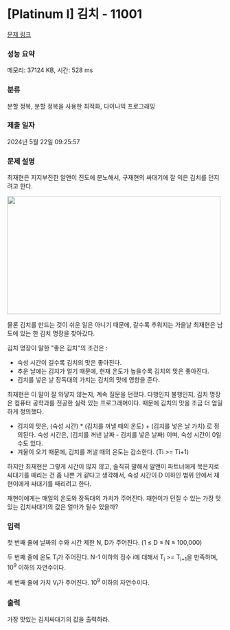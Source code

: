 # [Platinum I] 김치 - 11001 

[문제 링크](https://www.acmicpc.net/problem/11001) 

### 성능 요약

메모리: 37124 KB, 시간: 528 ms

### 분류

분할 정복, 분할 정복을 사용한 최적화, 다이나믹 프로그래밍

### 제출 일자

2024년 5월 22일 09:25:57

### 문제 설명

<p>최재현은 지지부진한 알앤이 진도에 분노해서, 구재현의 싸대기에 잘 익은 김치를 던지려고 한다.</p>

<p><img alt="" src="https://onlinejudgeimages.s3-ap-northeast-1.amazonaws.com/problem/11001/kimchi.jpg" style="height:275px; width:497px"></p>

<p>물론 김치를 만드는 것이 쉬운 일은 아니기 때문에, 갈수록 추워지는 가을날 최재현은 남도에 있는 한 김치 명장을 찾아갔다.</p>

<p>김치 명장이 말한 "좋은 김치"의 조건은 :</p>

<ul>
	<li>숙성 시간이 길수록 김치의 맛은 좋아진다. </li>
	<li>추운 날에는 김치가 얼기 때문에, 현재 온도가 높을수록 김치의 맛은 좋아진다.</li>
	<li>김치를 넣은 날 장독대의 가치는 김치의 맛에 영향을 준다.</li>
</ul>

<p>최재현은 이 말이 잘 와닿지 않는지, 계속 질문을 던졌다. 다행인지 불행인지, 김치 명장은 컴퓨터 공학과를 전공한 실력 있는 프로그래머이다. 때문에 김치의 맛을 조금 더 엄밀하게 정의했다.</p>

<ul>
	<li>김치의 맛은, (숙성 시간) * (김치를 꺼낼 때의 온도) + (김치를 넣은 날 가치) 로 정의된다. 숙성 시간은, (김치를 꺼낸 날짜 - 김치를 넣은 날짜) 이며, 숙성 시간이 0일 수도 있다.</li>
	<li>겨울이 오기 때문에, 김치를 꺼낼 때의 온도는 감소한다. (Ti >= Ti+1)</li>
</ul>

<p>하지만 최재현은 그렇게 시간이 많지 않고, 솔직히 말해서 알앤이 파트너에게 묵은지로 싸대기를 때리는 건 좀 나쁜 거 같다고 생각해서, 숙성 시간이 D 이하인 범위 안에서 재현이에게 싸대기를 때리려고 한다. </p>

<p>재현이에게는 매일의 온도와 장독대의 가치가 주어진다. 재현이가 던질 수 있는 가장 맛있는 김치싸대기의 값은 얼마가 될수 있을까?</p>

### 입력 

 <p>첫 번째 줄에 날짜의 수와 시간 제한 N, D가 주어진다. (1 ≤ D ≤ N ≤ 100,000)</p>

<p>두 번째 줄에 온도 T<sub>i</sub>가 주어진다. N-1 이하의 정수 i에 대해서 T<sub>i</sub> >= T<sub>i+1</sub>을 만족하며, 10<sup>9</sup> 이하의 자연수이다.</p>

<p>세 번째 줄에 가치 V<sub>i</sub>가 주어진다. 10<sup>9</sup> 이하의 자연수이다.</p>

### 출력 

 <p>가장 맛있는 김치싸대기의 값을 출력하라.</p>

